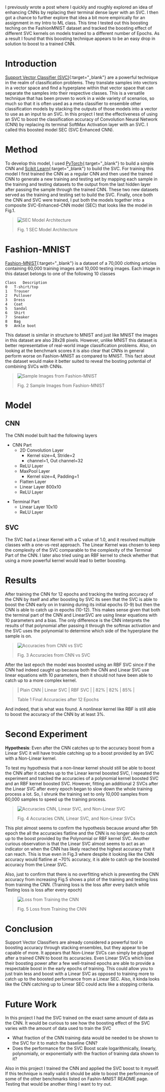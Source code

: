 ---
---
I previously wrote a post where I quickly and roughly explored an idea of enhancing CNNs by replacing their terminal dense layer with an SVC. I then got a chance to further explore that idea a bit more empirically for an assignment in my Intro to ML class. This time I tested out this boosting teching on the FashionMNIST dataset and tracked the boosting effect of different SVC kernels on models trained to a different number of Epochs. As a result I found that this boosting technique appears to be an easy drop in solution to boost to a trained CNN.

# Introduction
[Support Vector Classifier (SVC)](https://scikit-learn.org/stable/modules/svm.html){:target="_blank"} are a powerful technique in the realm of classification problems. They translate samples into vectors in a vector space and find a hyperplane within that vector space that can separate the samples into their respective classes. This is a versatile technique that has been proven to work in a wide variety of scenarios, so much so that it is often used as a meta classifier to ensemble other classification models by stacking the outputs of those models into a vector to use as an input to an SVC. In this project I test the effectiveness of using an SVC to boost the classification accuracy of Convolution Neural Network (CNN) by replacing its terminal SoftMax Activation layer with an SVC. I called this boosted model SEC (SVC Enhanced CNN).

# Method
To develop this model, I used [PyTorch](https://pytorch.org/tutorials/beginner/basics/quickstart_tutorial.html#creating-models){:target="_blank"} to build a simple CNN and [Scikit Learn](https://scikit-learn.org/stable/modules/svm.html){:target="_blank"} to build the SVC. For training this model I first trained the CNN as a regular CNN and then used the trained CNN to generate a new training and testing set by mapping each sample in the training and testing datasets to the output from the last hidden layer after passing the sample through the trained CNN. These two new datasets served as the training and testing set to build the SVC. Finally, once both the CNN and SVC were trained, I put both the models together into a composite SVC-Enhanced-CNN model (SEC) that looks like the model in Fig.1.
> ![SEC Model Architecture](/assets/images/random/SVC_powered_by_CNN_generic.png)
>
> Fig. 1 SEC Model Architecture

# Fashion-MNIST
[Fashion-MNIST](https://github.com/zalandoresearch/fashion-mnist){:target="_blank"} is a dataset of a 70,000 clothing articles containing 60,000 training images and 10,000 testing images. Each image in this dataset belongs to one of the following 10 classes

	Class	Description
	0	T-shirt/top
	1	Trouser
	2	Pullover
	3	Dress
	4	Coat
	5	Sandal
	6	Shirt
	7	Sneaker
	8	Bag
	9	Ankle boot

This dataset is similar in structure to MNIST and just like MNIST the images in this dataset are also 28x28 pixels. However, unlike MNIST this dataset is better representative of real-world image classification problems. Also, on looking at the benchmark scores it is also clear that CNNs in general perform worse on Fashion-MNIST as compared to MNIST. This fact about the dataset would make it better suited to reveal the bosting potential of combining SVCs with CNNs.

> ![Sample Images from Fashion-MNIST](/assets/images/random/FashionMNIST_sample.png)
>
> Fig. 2 Sample Images from Fashion-MNIST

# Model
## CNN
The CNN model built had the following layers
- CNN Part
	* 2D Convolution Layer
		* Kernel size=4, Stride=2
		* channel=1, Out channel=32
	* ReLU Layer
	* MaxPool Layer
		* Kernel size=4, Padding=1
	* Flatten Layer
	* Linear Layer 800x10
	* ReLU Layer
* Terminal Part
	* Linear Layer 10x10
	* ReLU Layer

## SVC
The SVC had a Linear Kernel with a C value of 1.0, and it resolved multiple classes with a one-vs-rest approach. The Linear Kernel was chosen to keep the complexity of the SVC comparable to the complexity of the Terminal Part of the CNN. I later also tried using an RBF kernel to check whether that using a more powerful kernel would lead to better boosting.

# Results
After training the CNN for 12 epochs and tracking the testing accuracy of the CNN by itself and after boosting by SVC its seen that the SVC is able to boost the CNN early on in training during its initial epochs (0-9) but then the CNN is able to catch up in epochs (10-12). This makes sense given that both the terminal part of the CNN and LinearSVC are using linear equations with 10 parameters and a bias. The only difference is the CNN interprets the results of that polynomial after passing it through the softmax activation and the SVC uses the polynomial to determine which side of the hyperplane the sample is on.

> ![Accuracies from CNN vs SVC](/assets/images/SEC_plots/CNN_vs_LinearSEC_noTrans.png)
>
> Fig. 3 Accuracies from CNN vs SVC

After the last epoch the model was boosted using an RBF SVC since if the CNN had indeed caught up because both the CNN and Linear SVC use linear equations with 10 parameters, then it should not have been able to catch up to a more complex kernel.

> | Plain CNN	| Linear SVC	| RBF SVC	|
> | 82%		| 82%			| 85%		|
>
> Table 1 Final Accuracies after 12 Epochs

And indeed, that is what was found. A nonlinear kernel like RBF is still able to boost the accuracy of the CNN by at least 3%.

# Second Experiment
**Hypothesis**: Even after the CNN catches up to the accuracy boost from a Linear SVC it will have trouble catching up to a boost provided by an SVC with a Non-Linear kernel.

To test my hypothesis that a non-linear kernel should still be able to boost the CNN after it catches up to the Linear kernel boosted SVC, I repeated the experiment and tracked the accuracies of a polynomial kernel boosted SVC and an RBF kernel boosted SVC. However, fitting an additional 2 SVCs after the Linear SVC after every epoch began to slow down the whole training process a lot. So, I shrunk the training set to only 10,000 samples from 60,000 samples to speed up the training process.

> ![Accuracies CNN, Linear SVC, and Non-Linear SVC](/assets/images/SEC_plots/CNN_vs_Linear_Poly_RBF_SEC_noTrans.png)
> 
> Fig. 4 Accuracies CNN, Linear SVC, and Non-Linear SVCs

This plot almost seems to confirm the hypothesis because around after 5th epoch the all the accuracies flatline and the CNN is no longer able to catch up to the boost provided by the Polynomial or RBF kernel SVC. Another curious observation is that the Linear SVC almost seems to act as an indicator on when the CNN has likely reached the highest accuracy that it can reach. This is true even in Fig.3 where despite it looking like the CNN accuracy would flatline at ~70% accuracy, it is able to catch up the boosted accuracy from the Linear SVC.

Also, just to confirm that there is no overfitting which is preventing the CNN accuracy from increasing Fig.5 shows a plot of the training and testing loss from training the CNN. (Training loss is the loss after every batch while Testing loss is loss after every epoch)

> ![Loss from Training the CNN](/assets/images/SEC_plots/CNN_loss_noTrans.png)
> 
> Fig. 5 Loss from Training the CNN

# Conclusion
Support Vector Classifiers are already considered a powerful tool in boosting accuracy through stacking ensembles, but they appear to be capable of more. It appears that Non-Linear SVCs can simply be plugged after a trained CNN to boost its accuracies. Even Linear SVCs which lose their boosting power after a few well-trained epochs are able to provide a respectable boost in the early epochs of training. This could allow you to just train less and boost with a Linear SVC as opposed to training more to catch up to the boosted performance from a Linear SEC. Also, it kinda looks like the CNN catching up to Linear SEC could acts like a stopping criteria.

# Future Work

In this project I had the SVC trained on the exact same amount of data as the CNN. It would be curious to see how the boosting effect of the SVC varies with the amount of data used to train the SVC
* What fraction of the CNN training data would be needed to be shown to the SVC for it to match the baseline CNN?
* Does the performance for the SVC Boost scale logarithmically, linearly, polynomially, or exponentially with the fraction of training data shown to it?

Also in this project I trained the CNN and applied the SVC boost to it myself. If this technique is really valid it should be able to boost the performance of some of the other benchmarks listed on Fashin-MNIST README page. Testing that would be another thing I want to try out.

